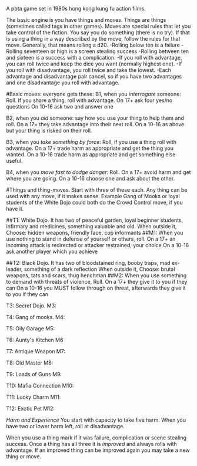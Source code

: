A pbta game set in 1980s hong kong kung fu action films.

The basic engine is you have things and moves. 
Things are things (sometimes called tags in other games). 
Moves are special rules that let you take control  of the fiction.
You say you do something (there is no try). If that is using a thing in a way described by the move, follow the rules for that move.
Generally, that means rolling a d20. 
-Rolling below ten is a failure
-Rolling seventeen or high is a screen stealing success
-Rolling between ten and sixteen is a success with a complication.
-If you roll with advantage, you can roll twice and keep the dice you want (normally highest one).
-If you roll with disadvantage, you roll twice and take the lowest.
-Each advantage and disadvantage pair cancel, so if you have two advantages and one disadvantage you roll with advantage.

#Basic moves: everyone gets these:
B1, when you *interrogate* someone: 
Roll. 
If you share a thing, roll with advantage. 
On 17+ ask four yes/no questions
On 10-16 ask two and answer one

B2, when you *aid* someone: say how you use your thing to help them and roll. 
On a 17+ they take advantage into their next roll.
On a 10-16 as above but your thing is risked on their roll.

B3, when you *take something by force*: Roll, if you use a thing roll with advantage.
On a 17+ trade harm as appropriate and get the thing you wanted.
On a 10-16 trade harm as appropriate and get something else useful.

B4, when you *move fast to dodge danger*: Roll. 
On a 17+ avoid harm and get where you are going.
On a 10-16 choose one and ask about the other.

#Things and thing-moves.
Start with three of these each.
Any thing can be used with any move, if it makes sense. 
Example Gang of Mooks or loyal students of the White Dojo could both do the Crowd Control move, if you have it. 

##T1: White Dojo. 
It has two of peaceful garden, loyal beginner students, infirmary and medicines, something valuable and old.
When outside it, Choose: hidden weapons, friendly face, cop informants
##M1: 
When you use nothing to stand in defense of yourself or others, roll.
On a 17+ an incoming attack is redirected or attacker restrained, your choice
On a 10-16 ask another player which you achieve

##T2: Black Dojo. 
It has two of bloodstained ring, booby traps, mad ex-leader, something of a dark reflection
When outside it, Choose: brutal weapons, tats and scars, thug henchman 
##M2: When you use something to demand with threats of violence, Roll.
On a 17+ they give it to you if they can
On a 10-16 you MUST follow through on threat, afterwards they give it to you if they can

T3: Secret Dojo.
M3: 

T4: Gang of mooks.
M4:

T5: Oily Garage
M5: 

T6: Aunty's Kitchen
M6

T7: Antique Weapon
M7:

T8: Old Master
M8:

T9: Loads of Guns
M9:

T10: Mafia Connection
M10: 

T11: Lucky Charm
M11:

T12: Exotic Pet
M12: 

*Harm and Experience*
You start with capacity to take five harm.
When you have two or lower harm left, roll at disadvantage.

When you use a thing mark if it was failure, complication or scene stealing success. 
Once a thing has all three it is *improved* and always rolls with advantage.
If an improved thing can be improved again you may take a new thing or move.
